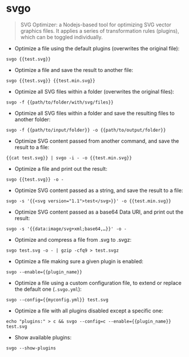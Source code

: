 # svgo

> SVG Optimizer: a Nodejs-based tool for optimizing SVG vector graphics files.
> It applies a series of transformation rules (plugins), which can be toggled individually.

- Optimize a file using the default plugins (overwrites the original file):

`svgo {{test.svg}}`

- Optimize a file and save the result to another file:

`svgo {{test.svg}} {{test.min.svg}}`

- Optimize all SVG files within a folder (overwrites the original files):

`svgo -f {{path/to/folder/with/svg/files}}`

- Optimize all SVG files within a folder and save the resulting files to another folder:

`svgo -f {{path/to/input/folder}} -o {{path/to/output/folder}}`

- Optimize SVG content passed from another command, and save the result to a file:

`{{cat test.svg}} | svgo -i - -o {{test.min.svg}}`

- Optimize a file and print out the result:

`svgo {{test.svg}} -o -`

- Optimize SVG content passed as a string, and save the result to a file:

`svgo -s '{{<svg version="1.1">test</svg>}}' -o {{test.min.svg}}`

- Optimize SVG content passed as a base64 Data URI, and print out the result:

`svgo -s '{{data:image/svg+xml;base64,…}}' -o -`

- Optimize and compress a file from .svg to .svgz:

`svgo test.svg -o - | gzip -cfq9 > test.svgz`

- Optimize a file making sure a given plugin is enabled:

`svgo --enable={{plugin_name}}`

- Optimize a file using a custom configuration file, to extend or replace the default one (`.svgo.yml`):

`svgo --config={{myconfig.yml}} test.svg`

- Optimize a file with all plugins disabled except a specific one:

`echo "plugins:" > c && svgo --config=c --enable={{plugin_name}} test.svg`

- Show available plugins:

`svgo --show-plugins`
